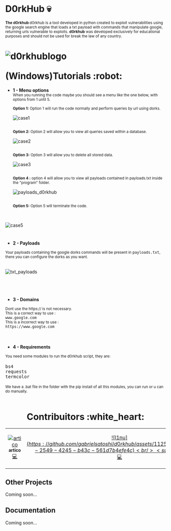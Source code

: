 #  D0rkHub :skull: 
**<sub>The d0rkhub  </sub>** <sub>d0rkhub is a tool developed in python created to exploit vulnerabilities using the google search engine that loads a txt payload with
commands that manipulate google, returning urls vulnerable to exploits. **d0rkhub** was developed exclusively for educational purposes and should not be used for
break the law of any country. </sub>

<h1>
  <p align='center'>

  ![d0rkhublogo](https://github.com/gabrielsatoshi/d0rkhub/assets/112598996/c49e6f31-46ac-43d4-a2d3-1e8a808a5cb7)

  </p>
(Windows)Tutorials :robot:
</h1>


- **1 - Menu options**<br>
<sub>When you running the code maybe you should see a menu like the one below, with options from 1 until 5. <br> <br> **Option 1:** Option 1 will run the code normally and perform queries by url using dorks.</sub>

  ![case1](https://github.com/gabrielsatoshi/d0rkhub/assets/112598996/9bbd54bb-272e-4b06-9db3-862519983645)

  <sub><br> **Option 2:** Option 2 will allow you to view all queries saved within a database.</sub>
  
  ![case2](https://github.com/gabrielsatoshi/d0rkhub/assets/112598996/acff9b18-f2d6-4fa0-87d2-468cf4a6d0b0)

  <sub><br>**Option 3:** Option 3 will allow you to delete all stored data.</sub>

  ![case3](https://github.com/gabrielsatoshi/d0rkhub/assets/112598996/b66a3ff1-194c-44e6-b387-8f0892464860)

  <sub><br>**Option 4 :** option 4 will allow you to view all payloads contained in payloads.txt inside the "program" folder.</sub>

  ![payloads_d0rkhub](https://github.com/gabrielsatoshi/d0rkhub/assets/112598996/1e9bf01e-5cd6-4704-ab42-016881659195)

  <sub><br>**Option 5:** Option 5 will terminate the code.</sub>
<br>

  ![case5](https://github.com/gabrielsatoshi/d0rkhub/assets/112598996/74c2998c-18b6-4ae0-a787-a68433b62a56)

  
#  

- **2 - Payloads**<br>

<sub>  
Your payloads containing the google dorks commands will be present in <kbd>payloads.txt</kbd>, there you can configure the dorks as you want.</sub>
<br><br>

![txt_payloads](https://github.com/gabrielsatoshi/d0rkhub/assets/112598996/fbb33df1-5e6b-41e2-9662-5577ad3691cc)
#  

<br>

- **3 - Domains**<br>
<sub>
Dont use the https:// is not necessary.</sub><br>

<sub>
This is a correct way to use : <br>
<kbd>www.google.com</kbd>
<br>
This is a incorrect way to use : <br>
<kbd>https://www.google.com</kbd>
</sub>
<br><br>
<br>

- **4 - Requirements**
<sub>
You need some modules to run the d0rkhub script, they are:</sub><br><br>
<kbd>bs4</kbd><br>
<kbd>requests</kbd><br>
<kbd>termcolor</kbd><br>
<br>
<sub>
We have a .bat file in the folder with the pip install of all this modules, you can run or u can do  
manually.
</sub>
  <br>


<br>
<h1 align="center" color="red">
Contribuitors :white_heart:
</h1>

<table align="center">
  <tr>
    <td align="center" width="300px"><a href="https://github.com/ArthurDants">

  ![artico](https://github.com/gabrielsatoshi/d0rkhub/assets/112598996/086eea19-d4d6-4261-93ed-b7968bdbacee)
  <br /><sub><b>artico</b></sub></a><br /><a href="https://github.com/ArthurDants" title="Code">💻</a></td>
    
  <td align="center"><a href="https://github.com/gabrielsatoshi">
  
  ![l1nu$](https://github.com/gabrielsatoshi/d0rkhub/assets/112598996/e4749a1b-2549-4245-b43c-561d7b4efe4c)
<br /><sub><b>l1nu$</b></sub></a><br /><a href="z" title="Answering Questions"></a> <a href="https://github.com/gabrielsatoshi" title="Code">💻</a> <a href="https://github.com/gabrielsatoshi" title="Documentation"></a> </td>
  </tr>
</table>


## Other Projects

Coming soon...


## Documentation

Coming soon...


